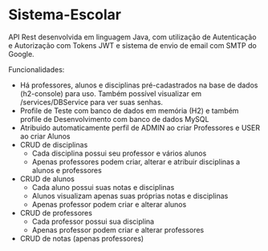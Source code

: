 # Sistema-Escolar

API Rest desenvolvida em linguagem Java, com utilização de Autenticação e Autorização com Tokens JWT e sistema de envio de email com SMTP do Google.

Funcionalidades:

- Há professores, alunos e disciplinas pré-cadastrados na base de dados (h2-console) para uso. Também possível visualizar em /services/DBService para ver suas senhas.
- Profile de Teste com banco de dados em memória (H2) e também profile de Desenvolvimento com banco de dados MySQL
- Atribuido automaticamente perfil de ADMIN ao criar Professores e USER ao criar Alunos
- CRUD de disciplinas 
  - Cada disciplina possui seu professor e vários alunos
  - Apenas professores podem criar, alterar e atribuir disciplinas a alunos e professores
- CRUD de alunos
  - Cada aluno possui suas notas e disciplinas 
  - Alunos visualizam apenas suas próprias notas e disciplinas
  - Apenas professor podem criar e alterar alunos
- CRUD de professores 
  - Cada professor possui sua disciplina
  - Apenas professor podem criar e alterar professores
- CRUD de notas (apenas professores)
